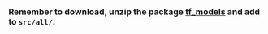 ### Remember to download, unzip the package [tf_models](https://drive.google.com/file/d/1HAoeIwZwBeI7_OPSPW6qncrsjJAXmpWr/view?usp=sharing) and add to ```src/all/```.
